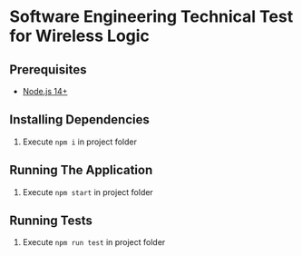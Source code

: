 # Software Engineering Technical Test for Wireless Logic

## Prerequisites
- [Node.js 14+](https://nodejs.org/en/download/ "Download")

## Installing Dependencies
1. Execute `npm i` in project folder

## Running The Application
1. Execute `npm start` in project folder

## Running Tests
1. Execute `npm run test` in project folder